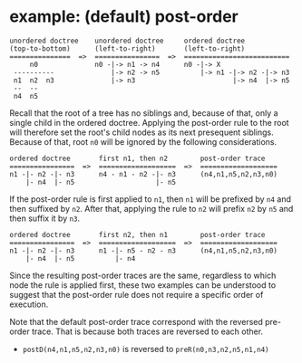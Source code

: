 
<!-- ======================================================================= -->
# example: (default) post-order

```
unordered doctree    unordered doctree     ordered doctree
(top-to-bottom)      (left-to-right)       (left-to-right)
===============  =>  ================  =>  ==========================
     n0              n0 -|-> n1 -> n4      n0 -|-> X
 ----------              |-> n2 -> n5          |-> n1 -|-> n2 -|-> n3
 n1  n2  n3              |-> n3                        |-> n4  |-> n5
 --  --
 n4  n5
```

Recall that the root of a tree has no siblings and, because of that, only a
single child in the ordered doctree. Applying the post-order rule to the root
will therefore set the root's child nodes as its next presequent siblings.
Because of that, root `n0` will be ignored by the following considerations.

```
ordered doctree       first n1, then n2        post-order trace
================  =>  ===================  =>  ===================
n1 -|- n2 -|- n3      n4 - n1 - n2 -|- n3      (n4,n1,n5,n2,n3,n0)
    |- n4  |- n5                    |- n5
```

If the post-order rule is first applied to `n1`, then `n1` will be prefixed
by `n4` and then suffixed by `n2`. After that, applying the rule to `n2` will
prefix `n2` by `n5` and then suffix it by `n3`.

```
ordered doctree       first n2, then n1        post-order trace
================  =>  ===================  =>  ===================
n1 -|- n2 -|- n3      n1 -|- n5 - n2 - n3      (n4,n1,n5,n2,n3,n0)
    |- n4  |- n5          |- n4
```

Since the resulting post-order traces are the same, regardless to which node
the rule is applied first, these two examples can be understood to suggest
that the post-order rule does not require a specific order of execution.

Note that the default post-order trace correspond with the reversed pre-order
trace. That is because both traces are reversed to each other.

* `postD(n4,n1,n5,n2,n3,n0)` is reversed to `preR(n0,n3,n2,n5,n1,n4)`
